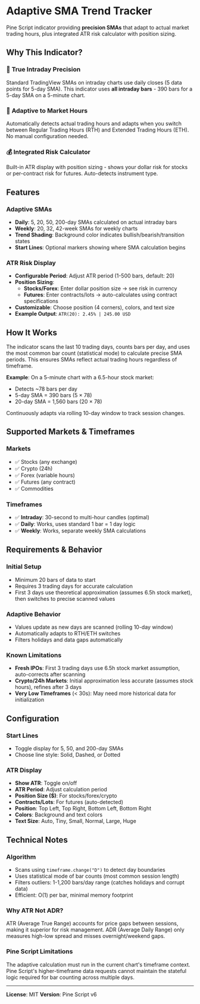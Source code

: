 # Adaptive SMA Trend Tracker

Pine Script indicator providing **precision SMAs** that adapt to actual market trading hours, plus integrated ATR risk calculator with position sizing.

## Why This Indicator?

### 🎯 **True Intraday Precision**
Standard TradingView SMAs on intraday charts use daily closes (5 data points for 5-day SMA). This indicator uses **all intraday bars** - 390 bars for a 5-day SMA on a 5-minute chart.

### 🔄 **Adaptive to Market Hours**
Automatically detects actual trading hours and adapts when you switch between Regular Trading Hours (RTH) and Extended Trading Hours (ETH). No manual configuration needed.

### 💰 **Integrated Risk Calculator**
Built-in ATR display with position sizing - shows your dollar risk for stocks or per-contract risk for futures. Auto-detects instrument type.

## Features

### Adaptive SMAs
- **Daily**: 5, 20, 50, 200-day SMAs calculated on actual intraday bars
- **Weekly**: 20, 32, 42-week SMAs for weekly charts
- **Trend Shading**: Background color indicates bullish/bearish/transition states
- **Start Lines**: Optional markers showing where SMA calculation begins

### ATR Risk Display
- **Configurable Period**: Adjust ATR period (1-500 bars, default: 20)
- **Position Sizing**:
  - **Stocks/Forex**: Enter dollar position size → see risk in currency
  - **Futures**: Enter contracts/lots → auto-calculates using contract specifications
- **Customizable**: Choose position (4 corners), colors, and text size
- **Example Output**: `ATR(20): 2.45% | 245.00 USD`

## How It Works

The indicator scans the last 10 trading days, counts bars per day, and uses the most common bar count (statistical mode) to calculate precise SMA periods. This ensures SMAs reflect actual trading hours regardless of timeframe.

**Example**: On a 5-minute chart with a 6.5-hour stock market:
- Detects ~78 bars per day
- 5-day SMA = 390 bars (5 × 78)
- 20-day SMA = 1,560 bars (20 × 78)

Continuously adapts via rolling 10-day window to track session changes.

## Supported Markets & Timeframes

### Markets
- ✅ Stocks (any exchange)
- ✅ Crypto (24h)
- ✅ Forex (variable hours)
- ✅ Futures (any contract)
- ✅ Commodities

### Timeframes
- ✅ **Intraday**: 30-second to multi-hour candles (optimal)
- ✅ **Daily**: Works, uses standard 1 bar = 1 day logic
- ✅ **Weekly**: Works, separate weekly SMA calculations

## Requirements & Behavior

### Initial Setup
- Minimum 20 bars of data to start
- Requires 3 trading days for accurate calculation
- First 3 days use theoretical approximation (assumes 6.5h stock market), then switches to precise scanned values

### Adaptive Behavior
- Values update as new days are scanned (rolling 10-day window)
- Automatically adapts to RTH/ETH switches
- Filters holidays and data gaps automatically

### Known Limitations
- **Fresh IPOs**: First 3 trading days use 6.5h stock market assumption, auto-corrects after scanning
- **Crypto/24h Markets**: Initial approximation less accurate (assumes stock hours), refines after 3 days
- **Very Low Timeframes** (< 30s): May need more historical data for initialization

## Configuration

### Start Lines
- Toggle display for 5, 50, and 200-day SMAs
- Choose line style: Solid, Dashed, or Dotted

### ATR Display
- **Show ATR**: Toggle on/off
- **ATR Period**: Adjust calculation period
- **Position Size ($)**: For stocks/forex/crypto
- **Contracts/Lots**: For futures (auto-detected)
- **Position**: Top Left, Top Right, Bottom Left, Bottom Right
- **Colors**: Background and text colors
- **Text Size**: Auto, Tiny, Small, Normal, Large, Huge

## Technical Notes

### Algorithm
- Scans using `timeframe.change("D")` to detect day boundaries
- Uses statistical mode of bar counts (most common session length)
- Filters outliers: 1-1,200 bars/day range (catches holidays and corrupt data)
- Efficient: O(1) per bar, minimal memory footprint

### Why ATR Not ADR?
ATR (Average True Range) accounts for price gaps between sessions, making it superior for risk management. ADR (Average Daily Range) only measures high-low spread and misses overnight/weekend gaps.

### Pine Script Limitations
The adaptive calculation must run in the current chart's timeframe context. Pine Script's higher-timeframe data requests cannot maintain the stateful logic required for bar counting across multiple days.

---

**License**: MIT
**Version**: Pine Script v6
